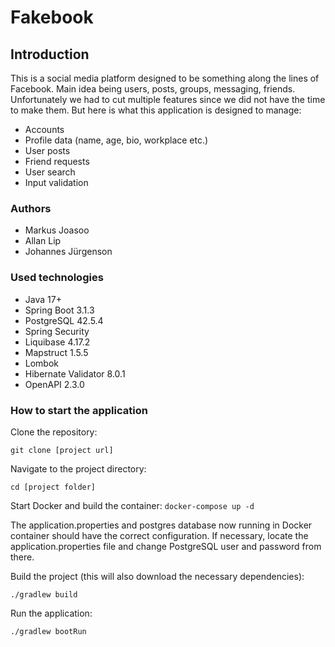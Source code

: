 # Fakebook
## Introduction
This is a social media platform designed to be something along the lines of Facebook. Main idea being users, posts, groups, messaging, friends. Unfortunately we had to cut multiple features since we did not have the time to make them. But here is what this application is designed to manage:
- Accounts
- Profile data (name, age, bio, workplace etc.)
- User posts
- Friend requests
- User search
- Input validation

### Authors
- Markus Joasoo
- Allan Lip
- Johannes Jürgenson

### Used technologies
- Java 17+
- Spring Boot 3.1.3
- PostgreSQL 42.5.4
- Spring Security
- Liquibase 4.17.2
- Mapstruct 1.5.5
- Lombok
- Hibernate Validator 8.0.1
- OpenAPI 2.3.0

### How to start the application
Clone the repository:

`git clone [project url]`

Navigate to the project directory:

`cd [project folder]`

Start Docker and build the container:
`docker-compose up -d`

The application.properties and postgres database now running in Docker container should have the correct configuration.
If necessary, locate the application.properties file and change PostgreSQL user and password from there. 


Build the project (this will also download the necessary dependencies):

`./gradlew build`

Run the application:

`./gradlew bootRun`
